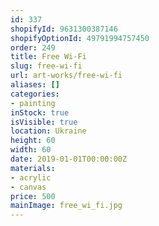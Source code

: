 ```yaml
---
id: 337
shopifyId: 9631300387146
shopifyOptionId: 49791994757450
order: 249
title: Free Wi-Fi
slug: free-wi-fi
url: art-works/free-wi-fi
aliases: []
categories:
- painting
inStock: true
isVisible: true
location: Ukraine
height: 60
width: 60
date: 2019-01-01T00:00:00Z
materials:
- acrylic
- canvas
price: 500
mainImage: free_wi_fi.jpg
---
```

